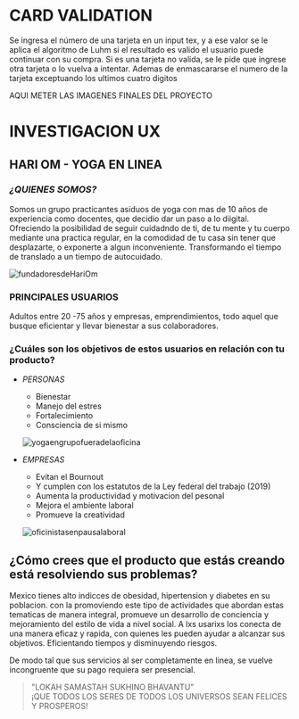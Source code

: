 # **CARD VALIDATION**
Se ingresa el número de una tarjeta en un input tex, y a ese valor se le aplica el algoritmo de Luhm si el resultado es valido el usuario puede continuar con su compra. Si es una tarjeta no valida, se le pide que ingrese otra tarjeta o lo vuelva a intentar. Ademas de enmascararse el numero de la tarjeta exceptuando los ultimos cuatro digitos

AQUI METER LAS IMAGENES FINALES DEL PROYECTO


# INVESTIGACION UX
## **HARI OM - YOGA EN LINEA**
### **_¿QUIENES SOMOS?_**
Somos un grupo practicantes asiduos de yoga con  mas de 10 años de experiencia como docentes, que decidio dar un paso a lo diigital. Ofreciendo la posibilidad de seguir cuidadndo de ti, de tu mente y tu cuerpo mediante una practica regular, en la comodidad de tu casa sin tener que desplazarte, o exponerte a algun inconveniente. Transformando el tiempo de translado a un tiempo de autocuidado.

![fundadoresdeHariOm](https://dam.cosmoenespanol.com/wp-content/uploads/2020/07/acroyoga-fit-770x513.jpg)

### **PRINCIPALES USUARIOS**
Adultos entre 20 -75 años y empresas, emprendimientos, todo aquel que busque eficientar y llevar bienestar a sus colaboradores.


### **¿Cuáles son los objetivos de estos usuarios en relación con tu producto?**
* _PERSONAS_
    * Bienestar
    * Manejo del estres
    * Fortalecimiento
    * Consciencia de si mismo 

    ![yogaengrupofueradelaoficina](https://i2.wp.com/lasaladeblanca.es/wp-content/uploads/2016/06/yoga-grupo-600.jpg)

* _EMPRESAS_
    * Evitan el Bournout
    * Y cumplen con los estatutos de la Ley federal del trabajo (2019)
    * Aumenta la productividad y motivacion del pesonal
    * Mejora el ambiente laboral 
    * Promueve la creatividad

    ![oficinistasenpausalaboral](https://www.ultimasnoticias.ec/files/article_main/uploads/2019/08/05/5d4898ef2ec61.jpeg)

## **¿Cómo crees que el producto que estás creando está resolviendo sus problemas?**
Mexico tienes alto indicces de obesidad, hipertension y diabetes en su poblacion. con la promoviendo este tipo de actividades que abordan estas tematicas de manera integral, promueve  un desarrollo de conciencia y mejoramiento del estilo de vida  a nivel social.
A lxs usarixs los conecta de una manera eficaz y rapida, con quienes les pueden ayudar a alcanzar sus objetivos. Eficientando tiempos y disminuyendo riesgos.

De modo tal que sus servicios al ser completamente en linea, se vuelve incongruente que su pago requiera ser presencial.       

 >"LOKAH SAMASTAH SUKHINO BHAVANTU"  
 >¡QUE TODOS LOS SERES DE TODOS LOS UNIVERSOS SEAN FELICES Y PROSPEROS!
